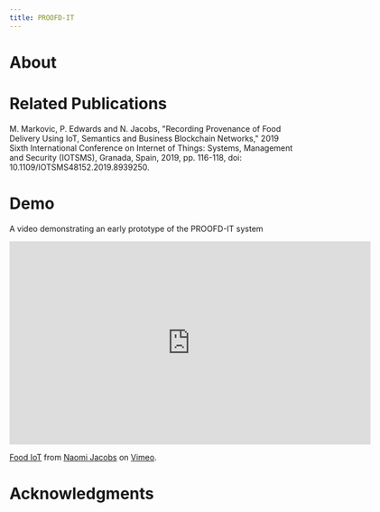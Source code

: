```yaml
---
title: PROOFD-IT
---
```

# About

# Related Publications

M. Markovic, P. Edwards and N. Jacobs, "Recording Provenance of Food Delivery Using IoT, Semantics and Business Blockchain Networks," 2019 Sixth International Conference on Internet of Things: Systems, Management and Security (IOTSMS), Granada, Spain, 2019, pp. 116-118, doi: 10.1109/IOTSMS48152.2019.8939250.

# Demo

A video demonstrating an early prototype of the PROOFD-IT system 

<iframe src="https://player.vimeo.com/video/360563908" width="640" height="360" frameborder="0" allow="autoplay; fullscreen" allowfullscreen></iframe>
<p><a href="https://vimeo.com/360563908">Food IoT</a> from <a href="https://vimeo.com/user102977071">Naomi Jacobs</a> on <a href="https://vimeo.com">Vimeo</a>.</p>

# Acknowledgments

